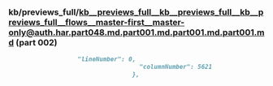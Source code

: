 ### kb/previews_full/kb__previews_full__kb__previews_full__kb__previews_full__flows__master-first__master-only@auth.har.part048.md.part001.md.part001.md.part001.md (part 002)

```md
                   "lineNumber": 0,
                                    "columnNumber": 5621
                                  },
                      
```

```
